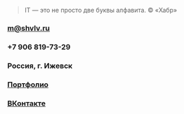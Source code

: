 > IT — это не просто две буквы алфавита. © «Хабр»

### <m@shvlv.ru>
### +7 906 819-73-29
### Россия, г. Ижевск
### [Портфолио](https://freelansim.ru/freelancers/shuvalov_m)
### [ВКонтакте](http://vk.com/m.a.shuvalov)

